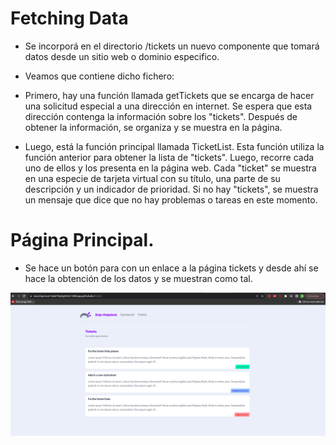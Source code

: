# Fetching Data

- Se incorporá en el directorio /tickets un nuevo componente que tomará datos desde un sitio web o dominio especifico.
- Veamos que contiene dicho fichero:

- Primero, hay una función llamada getTickets que se encarga de hacer una solicitud especial a una dirección en internet. Se espera que esta dirección contenga la información sobre los "tickets". Después de obtener la información, se organiza y se muestra en la página.

- Luego, está la función principal llamada TicketList. Esta función utiliza la función anterior para obtener la lista de "tickets". Luego, recorre cada uno de ellos y los presenta en la página web. Cada "ticket" se muestra en una especie de tarjeta virtual con su título, una parte de su descripción y un indicador de prioridad. Si no hay "tickets", se muestra un mensaje que dice que no hay problemas o tareas en este momento.

# Página Principal.

- Se hace un botón para con un enlace a la página tickets y desde ahí se hace la obtención de los datos y se muestran como tal.

![Alt text](image.png)